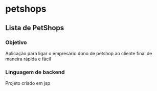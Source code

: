 # petshops

## Lista de PetShops

### Objetivo
Aplicação para ligar o empresário dono de petshop ao cliente final de maneira rápida e fácil

### Linguagem de backend
Projeto criado em jsp
